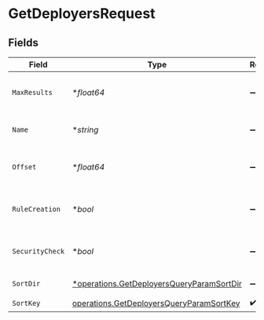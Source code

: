 # GetDeployersRequest


## Fields

| Field                                                                                                        | Type                                                                                                         | Required                                                                                                     | Description                                                                                                  |
| ------------------------------------------------------------------------------------------------------------ | ------------------------------------------------------------------------------------------------------------ | ------------------------------------------------------------------------------------------------------------ | ------------------------------------------------------------------------------------------------------------ |
| `MaxResults`                                                                                                 | **float64*                                                                                                   | :heavy_minus_sign:                                                                                           | The number of entries to return (pagination)                                                                 |
| `Name`                                                                                                       | **string*                                                                                                    | :heavy_minus_sign:                                                                                           | Filter deployers by name                                                                                     |
| `Offset`                                                                                                     | **float64*                                                                                                   | :heavy_minus_sign:                                                                                           | Return entries from this offset (pagination)                                                                 |
| `RuleCreation`                                                                                               | **bool*                                                                                                      | :heavy_minus_sign:                                                                                           | Filter deployers by rule creation                                                                            |
| `SecurityCheck`                                                                                              | **bool*                                                                                                      | :heavy_minus_sign:                                                                                           | Filter deployers by security checks                                                                          |
| `SortDir`                                                                                                    | [*operations.GetDeployersQueryParamSortDir](../../../pkg/models/operations/getdeployersqueryparamsortdir.md) | :heavy_minus_sign:                                                                                           | sorting direction                                                                                            |
| `SortKey`                                                                                                    | [operations.GetDeployersQueryParamSortKey](../../../pkg/models/operations/getdeployersqueryparamsortkey.md)  | :heavy_check_mark:                                                                                           | sort key                                                                                                     |